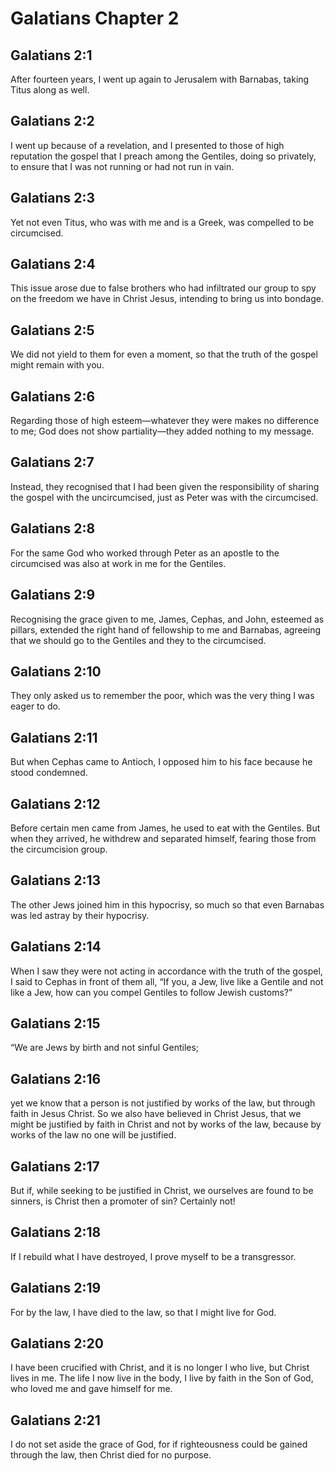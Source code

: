 # Galatians Chapter 2

## Galatians 2:1

After fourteen years, I went up again to Jerusalem with Barnabas, taking Titus along as well.

## Galatians 2:2

I went up because of a revelation, and I presented to those of high reputation the gospel that I preach among the Gentiles, doing so privately, to ensure that I was not running or had not run in vain.

## Galatians 2:3

Yet not even Titus, who was with me and is a Greek, was compelled to be circumcised.

## Galatians 2:4

This issue arose due to false brothers who had infiltrated our group to spy on the freedom we have in Christ Jesus, intending to bring us into bondage.

## Galatians 2:5

We did not yield to them for even a moment, so that the truth of the gospel might remain with you.

## Galatians 2:6

Regarding those of high esteem—whatever they were makes no difference to me; God does not show partiality—they added nothing to my message.

## Galatians 2:7

Instead, they recognised that I had been given the responsibility of sharing the gospel with the uncircumcised, just as Peter was with the circumcised.

## Galatians 2:8

For the same God who worked through Peter as an apostle to the circumcised was also at work in me for the Gentiles.

## Galatians 2:9

Recognising the grace given to me, James, Cephas, and John, esteemed as pillars, extended the right hand of fellowship to me and Barnabas, agreeing that we should go to the Gentiles and they to the circumcised.

## Galatians 2:10

They only asked us to remember the poor, which was the very thing I was eager to do.

## Galatians 2:11

But when Cephas came to Antioch, I opposed him to his face because he stood condemned.

## Galatians 2:12

Before certain men came from James, he used to eat with the Gentiles. But when they arrived, he withdrew and separated himself, fearing those from the circumcision group.

## Galatians 2:13

The other Jews joined him in this hypocrisy, so much so that even Barnabas was led astray by their hypocrisy.

## Galatians 2:14

When I saw they were not acting in accordance with the truth of the gospel, I said to Cephas in front of them all, “If you, a Jew, live like a Gentile and not like a Jew, how can you compel Gentiles to follow Jewish customs?”

## Galatians 2:15

“We are Jews by birth and not sinful Gentiles;

## Galatians 2:16

yet we know that a person is not justified by works of the law, but through faith in Jesus Christ. So we also have believed in Christ Jesus, that we might be justified by faith in Christ and not by works of the law, because by works of the law no one will be justified.

## Galatians 2:17

But if, while seeking to be justified in Christ, we ourselves are found to be sinners, is Christ then a promoter of sin? Certainly not!

## Galatians 2:18

If I rebuild what I have destroyed, I prove myself to be a transgressor.

## Galatians 2:19

For by the law, I have died to the law, so that I might live for God.

## Galatians 2:20

I have been crucified with Christ, and it is no longer I who live, but Christ lives in me. The life I now live in the body, I live by faith in the Son of God, who loved me and gave himself for me.

## Galatians 2:21

I do not set aside the grace of God, for if righteousness could be gained through the law, then Christ died for no purpose.
